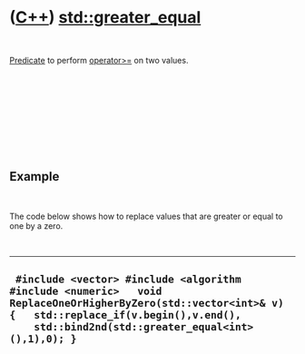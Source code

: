 
 

 

 

 

 

([C++](Cpp.md)) [std::greater\_equal](CppGreater_equal.md)
============================================================

 

[Predicate](CppPredicate.md) to perform
[operator&gt;=](CppOperatorGreaterEqual.md) on two values.

 

 

 

 

 

Example
-------

 

The code below shows how to replace values that are greater or equal to
one by a zero.

 

  -------------------------------------------------------------------------------------------------------------------------------------------------------------------------------------------------------------
  ` #include <vector> #include <algorithm #include <numeric>   void ReplaceOneOrHigherByZero(std::vector<int>& v) {   std::replace_if(v.begin(),v.end(),     std::bind2nd(std::greater_equal<int>(),1),0); }`
  -------------------------------------------------------------------------------------------------------------------------------------------------------------------------------------------------------------

 

 

 

 

 

 

